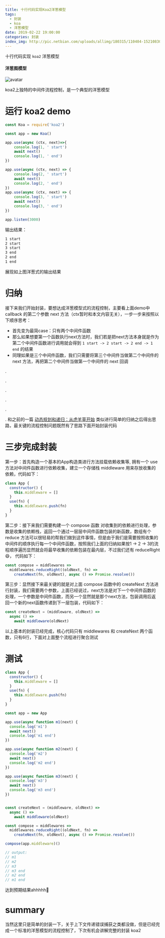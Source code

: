 ```yaml
---
title: 十行代码实现Koa2洋葱模型
tags:
  - 封装
  - koa
  - 洋葱模型
date: 2019-02-22 19:00:00
categories: 封装
index_img: http://pic.netbian.com/uploads/allimg/180315/110404-1521083044b19d.jpg
---
```


十行代码实现 `koa2` 洋葱模型

<!--more-->

#### 洋葱图模型
![avatar](/onion.png)

koa2上独特的中间件流程控制，是一个典型的洋葱模型

# 运行 koa2 demo
```js
const Koa = require('koa2')

const app = new Koa()

app.use(async (ctx, next)=>{
    console.log(1, ' start')
    await next()
    console.log(1, ' end')
})

app.use(async (ctx, next) => {
    console.log(2, ' start')
    await next()
    console.log(2, ' end')
})
app.use(async (ctx, next) => {
    console.log(3, ' start')
    await next()
    console.log(3, ' end')
})

app.listen(3000)
```
输出结果：
```bash
1 start
2 start
3 start
3 end
2 end
1 end
```

展现如上图洋葱式的输出结果

# 归纳

接下来我们开始封装，要想达成洋葱模型式的流程控制，主要看上面demo中 callback 的第二个参数 next 方法（ctx暂时和本文内容无关），一步一步来按照以下顺序思考：
- 首先变为最简case：只有两个中间件函数
- 那么如果想要第一个函数执行next方法时，我们若是把next方法本身就是作为第二个中间件函数进行调用就会得到 `1 start -> 2 start -> 2 end -> 1 end` 的结果
- 同理如果是三个中间件函数，我们只需要将第三个中间件当做第二个中间件的 next 方法，再把第二个中间件当做第一个中间件的 next 回调

.

.

.

.

.

.
和之前的一篇 [动态规划和递归：从虎羊草开始](https://rollawaypoint.github.io/2019/02/21/writeSomething/dynamicProgrammingAndRecursion/) 类似进行简单的归纳之后得出思路，最关键的流程控制问题既然有了思路下面开始封装代码

# 三步完成封装

第一步：首先构造一个基本的App构造类进行方法挂载依赖收集等, 拥有一个 use 方法对中间件函数进行依赖收集，建立一个存储栈 middleware 用来存放收集的依赖，代码如下：
```js
class App {
  constructor() {
    this.middleware = []
  }
  use(fn) {
    this.middleware.push(fn)
  }
}
```

第二步：接下来我们需要构建一个 compose 函数 对收集到的依赖进行处理，参数是收集的依赖栈，返回一个通过一层层中间件函数包装的新函数，数组有个 reduce 方法可以很轻易的帮我们做到这件事情，但是由于我们是需要按照收集的中间件的顺序执行每一个中间件函数，按照我们上面的归纳如果按1 -> 2 -> 3的流程顺序遍历显然就会将最早收集的依赖包装在最内层，不过我们还有 reduceRight😄， 代码如下：
```js
const compose = middlewares =>
  middlewares.reduceRight((oldNext, fn) =>
    createNext(fn, oldNext), async () => Promise.resolve())
```

第三步：显然接下来最关键的就是对上面 compose 函数中的 createNext 方法进行封装，我们需要两个参数，上面已经说过，next方法是对下一个中间件函数的处理，一个参数是中间件函数，而另一个显然就是那个next方法，包装调用后返回一个新的next函数传递到下一层包装，代码如下：
```js
const createNext = (middleware, oldNext) =>
  async () =>
    await middleware(oldNext)
```

以上基本的封装已经完成，核心代码只有 middlewares 和 createNext 两个函数，只有6行，下面对上面整个流程进行聚合测试

# 测试
```js
class App {
  constructor() {
    this.middleware = []
  }
  use(fn) {
    this.middleware.push(fn)
  }
}

const app = new App

app.use(async function m1(next) {
  console.log('m1')
  await next()
  console.log('m1 end')
})

app.use(async function m2(next) {
  console.log('m2')
  await next()
  console.log('m2 end')
})

app.use(async function m3(next) {
  console.log('m3')
  await next()
  console.log('m3 end')
})


const createNext = (middleware, oldNext) =>
  async () =>
    await middleware(oldNext)

const compose = middlewares =>
  middlewares.reduceRight((oldNext, fn) =>
    createNext(fn, oldNext), async () => Promise.resolve())

compose(app.middleware)()

// output:
// m1
// m2
// m3
// m3 end
// m2 end
// m1 end
```

达到预期结果ahhhhh💐

# summary

当然这里只是简单的封装一下，关于上下文传递错误捕获之类都没做，但是已经完成一个标准的洋葱模型的流程控制了，下次有机会讲解完整的封装 koa2